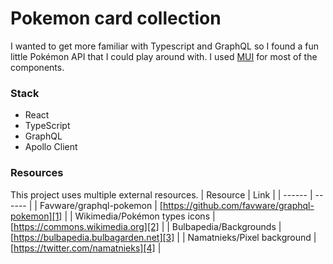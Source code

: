 # Pokemon card collection

I wanted to get more familiar with Typescript and GraphQL so I found a fun little Pokémon API that I could play around with. I used [MUI](https://mui.com/) for most of the components.

### Stack

- React
- TypeScript
- GraphQL
- Apollo Client

### Resources

This project uses multiple external resources.
| Resource | Link |
| ------ | ------ |
| Favware/graphql-pokemon | [https://github.com/favware/graphql-pokemon][1] |
| Wikimedia/Pokémon types icons | [https://commons.wikimedia.org][2] |
| Bulbapedia/Backgrounds | [https://bulbapedia.bulbagarden.net][3] |
| Namatnieks/Pixel background | [https://twitter.com/namatnieks][4] |

[1]: https://github.com/favware/graphql-pokemon
[2]: https://commons.wikimedia.org/wiki/Category:Pok%C3%A9mon_types_icons
[3]: https://bulbapedia.bulbagarden.net/wiki/List_of_Pok%C3%A9mon-Amie_decorations#Wallpapers
[4]: https://twitter.com/namatnieks/status/960133231185203201?
